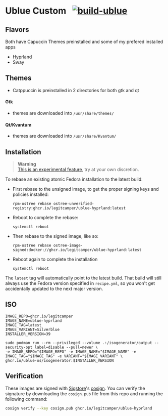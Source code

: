 # Ublue Custom &nbsp; [![build-ublue](https://github.com/legitcamper/ublue-hyprland/actions/workflows/build.yml/badge.svg)](https://github.com/legitcamper/ublue-hyprland/actions/workflows/build.yml)

## Flavors
Both have Capuccin Themes preinstalled and some of my prefered installed apps
- Hyprland
- Sway

## Themes
- Catppuccin is preinstalled in 2 directories for both gtk and qt 
#### Gtk
- themes are downloaded into `/usr/share/themes/`
#### Qt/Kvantum
- themes are downloaded into `/usr/share/Kvantum/`

## Installation

> **Warning**  
> [This is an experimental feature](https://www.fedoraproject.org/wiki/Changes/OstreeNativeContainerStable), try at your own discretion.

To rebase an existing atomic Fedora installation to the latest build:

- First rebase to the unsigned image, to get the proper signing keys and policies installed:
  ```
  rpm-ostree rebase ostree-unverified-registry:ghcr.io/legitcamper/ublue-hyprland:latest
  ```
- Reboot to complete the rebase:
  ```
  systemctl reboot
  ```
- Then rebase to the signed image, like so:
  ```
  rpm-ostree rebase ostree-image-signed:docker://ghcr.io/legitcamper/ublue-hyprland:latest
  ```
- Reboot again to complete the installation
  ```
  systemctl reboot
  ```

The `latest` tag will automatically point to the latest build. That build will still always use the Fedora version specified in `recipe.yml`, so you won't get accidentally updated to the next major version.

## ISO

```
IMAGE_REPO=ghcr.io/legitcamper
IMAGE_NAME=ublue-hyprland
IMAGE_TAG=latest
IMAGE_VARIANT=Silverblue
INSTALLER_VERSION=39

sudo podman run --rm --privileged --volume .:/isogenerator/output --security-opt label=disable --pull=newer \
-e IMAGE_REPO="$IMAGE_REPO" -e IMAGE_NAME="$IMAGE_NAME" -e IMAGE_TAG="$IMAGE_TAG" -e VARIANT="$IMAGE_VARIANT" \
ghcr.io/ublue-os/isogenerator:$INSTALLER_VERSION
```

## Verification

These images are signed with [Sigstore](https://www.sigstore.dev/)'s [cosign](https://github.com/sigstore/cosign). You can verify the signature by downloading the `cosign.pub` file from this repo and running the following command:

```bash
cosign verify --key cosign.pub ghcr.io/legitcamper/ublue-hyprland
```
